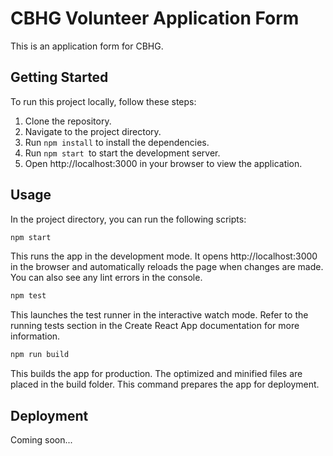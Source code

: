 # CBHG Volunteer Application Form
This is an application form for CBHG.

## Getting Started
To run this project locally, follow these steps:

1. Clone the repository.
2. Navigate to the project directory.
3. Run `npm install` to install the dependencies.
4. Run `npm start `to start the development server.
5. Open http://localhost:3000 in your browser to view the application.

## Usage
In the project directory, you can run the following scripts:

```bash
npm start
```

 This runs the app in the development mode. It opens http://localhost:3000 in the browser and automatically reloads the page when changes are made. You can also see any lint errors in the console.

```bash
npm test
```
This launches the test runner in the interactive watch mode. Refer to the running tests section in the Create React App documentation for more information.

```bash
npm run build 
```
This builds the app for production. The optimized and minified files are placed in the build folder. This command prepares the app for deployment.

## Deployment
Coming soon...